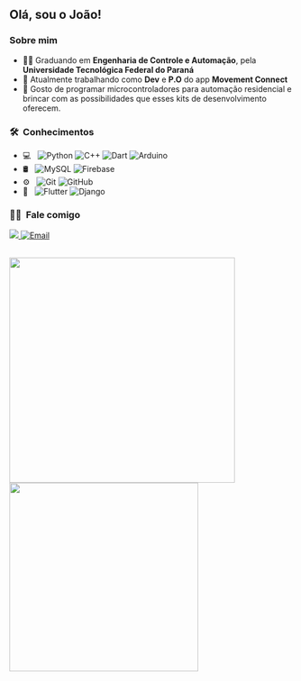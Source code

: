 
<h2> Olá, sou o João!</h2>

<h3> Sobre mim </h3>

- :man_student: Graduando em <strong>Engenharia de Controle e Automação</strong>, pela <strong>Universidade Tecnológica Federal do Paraná</strong>
- :iphone: Atualmente trabalhando como <strong>Dev</strong> e <strong>P.O</strong> do app <strong>Movement Connect</strong>
- :mechanical_arm: Gosto de programar microcontroladores para automação residencial e brincar com as possibilidades que esses kits de desenvolvimento oferecem.

<h3> 🛠 &nbsp;Conhecimentos</h3>

- 💻 &nbsp;
  ![Python](https://img.shields.io/badge/python-3670A0?style=flat&logo=python&logoColor=ffdd54)
  ![C++](https://img.shields.io/badge/c++-%2300599C.svg?style=flat&logo=c%2B%2B&logoColor=white)
  ![Dart](https://img.shields.io/badge/dart-%230175C2.svg?style=flat&logo=dart&logoColor=white)
  ![Arduino](https://img.shields.io/badge/-Arduino-00979D?style=flat&logo=Arduino&logoColor=white)
- 🛢 &nbsp;
  ![MySQL](https://img.shields.io/badge/mysql-4479A1.svg?style=flat&logo=mysql&logoColor=white)
  ![Firebase](https://img.shields.io/badge/firebase-a08021?style=flat&logo=firebase&logoColor=ffcd34)
- ⚙️ &nbsp;
  ![Git](https://img.shields.io/badge/git-%23F05033.svg?style=flat&logo=git&logoColor=white)
  ![GitHub](https://img.shields.io/badge/github-%23121011.svg?style=flat&logo=github&logoColor=white)
- 🔧 &nbsp;
  ![Flutter](https://img.shields.io/badge/Flutter-%2302569B.svg?style=flat&logo=Flutter&logoColor=white)
  ![Django](https://img.shields.io/badge/django-%23092E20.svg?style=flat&logo=django&logoColor=white)


<h3> 🤝🏻 &nbsp;Fale comigo</h3>

  <a href="https://www.linkedin.com/in/joaojordan" alt="Linkedin">
    <img src="https://img.shields.io/badge/linkedin-%230077B5.svg?style=for-the-badge&logo=linkedin&logoColor=white&link=https://www.linkedin.com/in/joaojordan"/>
  </a>
  <a href="mailto:dev.joao.jordan@gmail.com">
    <img alt="Email" src="https://img.shields.io/badge/Gmail-D14836?style=for-the-badge&logo=gmail&logoColor=white">
  </a>
</p>

<br/>

<a href="https://github.com/joao-jordan">
  <img width="400em" src="https://github-readme-stats.vercel.app/api?username=joao-jordan&theme=radical&show_icons=true" />
  <img width="335em" src="https://github-readme-stats.vercel.app/api/top-langs/?username=joao-jordan&theme=radical&layout=compact" />
</a>




